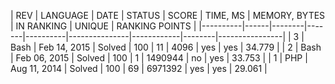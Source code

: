 | REV | LANGUAGE | DATE | STATUS | SCORE | TIME, MS | MEMORY, BYTES | IN RANKING | UNIQUE | RANKING POINTS |
|----------|------|--------|-------|----------|---------------|------------|--------|----------------|
| 3 | Bash | Feb 14, 2015 | Solved | 100 | 11 | 4096 | yes | yes | 34.779 |
| 2 | Bash | Feb 06, 2015 | Solved | 100 | 1 | 1490944 | no | yes | 33.753 |
| 1 | PHP | Aug 11, 2014 | Solved | 100 | 69 | 6971392 | yes | yes | 29.061 |
